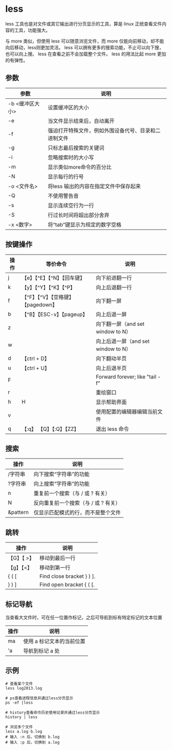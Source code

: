 # less

less 工具也是对文件或其它输出进行分页显示的工具，算是 linux 正统查看文件内容的工具，功能强大。

与 more 类似，但使用 less 可以随意浏览文件，而 more 仅能向前移动，却不能向后移动，less则更加灵活。
less 可以拥有更多的搜索功能，不止可以向下搜，也可以向上搜。
less 在查看之前不会加载整个文件。
less 的用法比起 more 更加的有弹性。


## 参数
参数 | 说明
--|--
-b <缓冲区大小> |设置缓冲区的大小
-e |当文件显示结束后，自动离开
-f |强迫打开特殊文件，例如外围设备代号、目录和二进制文件
-g |只标志最后搜索的关键词
-i |忽略搜索时的大小写
-m |显示类似more命令的百分比
-N |显示每行的行号
-o <文件名> |将less 输出的内容在指定文件中保存起来
-Q  |不使用警告音
-s  |显示连续空行为一行
-S |行过长时间将超出部分舍弃
-x <数字> |将“tab”键显示为规定的数字空格

## 按键操作

操作 | 等价命令|说明
--|--|--
j|【e】【^E】【^N】【回车键】| 向下前进翻一行
k|【y】【^Y】【^K】【^P】 | 向上后退翻一行
f|【^F】【^V】【空格键】【pagedown】| 向下翻一屏
b|【^B】【ESC-v】【pageup】| 向上后退一屏
z| |向下翻一屏（and set window to N）
w| |向上后退一屏（and set window to N）
d |【ctrl + D】|向下翻动半页
u |【ctrl + U】|向上后退半页
F||Forward forever; like "tail -f"
r||重绘窗口
h| H |显示帮助界面
v | |使用配置的编辑器编辑当前文件
q|【:q】 【Q】【:Q】【ZZ】 |退出 less 命令



## 搜索
操作 | 说明
--|--
/字符串 |向下搜索“字符串”的功能
?字符串 |向上搜索“字符串”的功能
n |重复前一个搜索（与 / 或 ? 有关）
N |反向重复前一个搜索（与 / 或 ? 有关）
&pattern | 仅显示匹配模式的行，而不是整个文件

## 跳转
操作 | 说明
--|--
【G】【 >】 | 移动到最后一行
【g】【<】 | 移动到第一行
{  (  [ |  Find close bracket } ) ].
}  )  ] |  Find open bracket { ( [.

## 标记导航
当查看大文件时，可在任一位置作标记，之后可导航到标有特定标记的文本位置

操作 | 说明
--|--
ma | 使用 a 标记文本的当前位置
'a | 导航到标记 a 处



## 示例
```
# 查看某个文件
less log2013.log

# ps查看进程信息并通过less分页显示 
ps -ef |less

# history查看命令历史使用记录并通过less分页显示
history | less

# 浏览多个文件 
less a.log b.log
# 输入 :n 后，切换到 b.log
# 输入 :p 后，切换到 a.log
```
